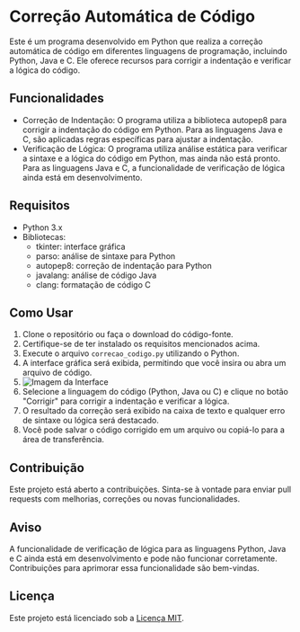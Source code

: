 # Correção Automática de Código

Este é um programa desenvolvido em Python que realiza a correção automática de código em diferentes linguagens de programação, incluindo Python, Java e C. Ele oferece recursos para corrigir a indentação e verificar a lógica do código.

## Funcionalidades

- Correção de Indentação: O programa utiliza a biblioteca autopep8 para corrigir a indentação do código em Python. Para as linguagens Java e C, são aplicadas regras específicas para ajustar a indentação.
- Verificação de Lógica: O programa utiliza análise estática para verificar a sintaxe e a lógica do código em Python, mas ainda não está pronto. Para as linguagens Java e C, a funcionalidade de verificação de lógica ainda está em desenvolvimento.

## Requisitos

- Python 3.x
- Bibliotecas:
  - tkinter: interface gráfica
  - parso: análise de sintaxe para Python
  - autopep8: correção de indentação para Python
  - javalang: análise de código Java
  - clang: formatação de código C

## Como Usar

1. Clone o repositório ou faça o download do código-fonte.
2. Certifique-se de ter instalado os requisitos mencionados acima.
3. Execute o arquivo `correcao_codigo.py` utilizando o Python.
4. A interface gráfica será exibida, permitindo que você insira ou abra um arquivo de código.
5. ![Imagem da Interface](https://github.com/haimonvieira/Correcao-Identacao-Nas-Linguagens/blob/main/Captura%20de%20tela%202023-05-21%20150135.png)
6. Selecione a linguagem do código (Python, Java ou C) e clique no botão "Corrigir" para corrigir a indentação e verificar a lógica.
7. O resultado da correção será exibido na caixa de texto e qualquer erro de sintaxe ou lógica será destacado.
8. Você pode salvar o código corrigido em um arquivo ou copiá-lo para a área de transferência.

## Contribuição

Este projeto está aberto a contribuições. Sinta-se à vontade para enviar pull requests com melhorias, correções ou novas funcionalidades.

## Aviso

A funcionalidade de verificação de lógica para as linguagens Python, Java e C ainda está em desenvolvimento e pode não funcionar corretamente. Contribuições para aprimorar essa funcionalidade são bem-vindas.

## Licença

Este projeto está licenciado sob a [Licença MIT](https://github.com/haimonvieira/Correcao-Identacao-Nas-Linguagens/blob/main/LICENSE).
